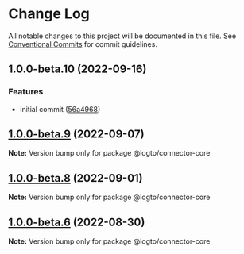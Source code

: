 # Change Log

All notable changes to this project will be documented in this file.
See [Conventional Commits](https://conventionalcommits.org) for commit guidelines.

## 1.0.0-beta.10 (2022-09-16)


### Features

* initial commit ([56a4968](https://github.com/logto-io/toolkit/commit/56a496848168a4a9ae9ac7af83d51f1b8a6afe2c))



## [1.0.0-beta.9](https://github.com/logto-io/logto/compare/v1.0.0-beta.8...v1.0.0-beta.9) (2022-09-07)

**Note:** Version bump only for package @logto/connector-core





## [1.0.0-beta.8](https://github.com/logto-io/logto/compare/v1.0.0-beta.6...v1.0.0-beta.8) (2022-09-01)

**Note:** Version bump only for package @logto/connector-core





## [1.0.0-beta.6](https://github.com/logto-io/logto/compare/v1.0.0-beta.5...v1.0.0-beta.6) (2022-08-30)

**Note:** Version bump only for package @logto/connector-core
